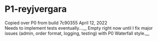 # P1-reyjvergara
Copied over P0 from build 7c90355 April 12, 2022<br/>
Needs to implement tests eventually...__
Empty right now until I fix major issues (admin, order format, logging, testing) with P0 Waterfall style.__
